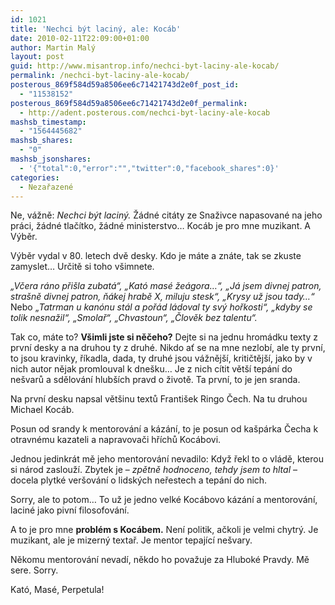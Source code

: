 ```yaml
---
id: 1021
title: 'Nechci být laciný, ale: Kocáb'
date: 2010-02-11T22:09:00+01:00
author: Martin Malý
layout: post
guid: http://www.misantrop.info/nechci-byt-laciny-ale-kocab/
permalink: /nechci-byt-laciny-ale-kocab/
posterous_869f584d59a8506ee6c71421743d2e0f_post_id:
  - "11538152"
posterous_869f584d59a8506ee6c71421743d2e0f_permalink:
  - http://adent.posterous.com/nechci-byt-laciny-ale-kocab
mashsb_timestamp:
  - "1564445682"
mashsb_shares:
  - "0"
mashsb_jsonshares:
  - '{"total":0,"error":"","twitter":0,"facebook_shares":0}'
categories:
  - Nezařazené
---
```

Ne, v&aacute;žně: _Nechci b&yacute;t lacin&yacute;._ Ž&aacute;dn&eacute; cit&aacute;ty ze Snaživce napasovan&eacute; na jeho pr&aacute;ci, ž&aacute;dn&eacute; tlač&iacute;tko, ž&aacute;dn&eacute; ministerstvo&#8230; Koc&aacute;b je pro mne muzikant. A V&yacute;běr.

V&yacute;běr vydal v 80. letech dvě desky. Kdo je m&aacute;te a zn&aacute;te, tak se zkuste zamyslet&#8230; Určitě si toho v&scaron;imnete.

_&#8222;Včera r&aacute;no při&scaron;la zubat&aacute;&#8220;, &#8222;Kat&oacute; mas&eacute; že&aacute;gora&#8230;&#8220;, &#8222;J&aacute; jsem divnej patron, stra&scaron;ně divnej patron, ň&aacute;kej hrabě X, miluju stesk&#8220;, &#8222;Krysy už jsou tady&#8230;&#8220;_ Nebo &#8222;_Tatrman u kan&oacute;nu st&aacute;l a poř&aacute;d l&aacute;doval ty sv&yacute; hořkosti&#8220;, &#8222;kdyby se tolik nesnažil&#8220;, &#8222;Smolař&#8220;, &#8222;Chvastoun&#8220;, &#8222;Člověk bez talentu&#8220;._

Tak co, m&aacute;te to? **V&scaron;imli jste si něčeho?** Dejte si na jednu hrom&aacute;dku texty z prvn&iacute; desky a na druhou ty z druh&eacute;. Nikdo ať se na mne nezlob&iacute;, ale ty prvn&iacute;, to jsou kravinky, ř&iacute;kadla, dada, ty druh&eacute; jsou v&aacute;žněj&scaron;&iacute;, kritičtěj&scaron;&iacute;, jako by v nich autor nějak promlouval k dne&scaron;ku&#8230; Je z nich c&iacute;tit vět&scaron;&iacute; tep&aacute;n&iacute; do ne&scaron;varů a sdělov&aacute;n&iacute; hlub&scaron;&iacute;ch pravd o životě. Ta prvn&iacute;, to je jen sranda.

Na prvn&iacute; desku napsal vět&scaron;inu textů Franti&scaron;ek Ringo Čech. Na tu druhou Michael Koc&aacute;b.

Posun od srandy k mentorov&aacute;n&iacute; a k&aacute;z&aacute;n&iacute;, to je posun od ka&scaron;p&aacute;rka Čecha k otravn&eacute;mu kazateli a napravovači hř&iacute;chů Koc&aacute;bovi.

Jednou jedinkr&aacute;t mě jeho mentorov&aacute;n&iacute; nevadilo: Když řekl to o vl&aacute;dě, kterou si n&aacute;rod zaslouž&iacute;. Zbytek je &#8211; _zpětně hodnoceno, tehdy jsem to hltal_ &#8211; docela plytk&eacute; ver&scaron;ov&aacute;n&iacute; o lidsk&yacute;ch neřestech a tep&aacute;n&iacute; do nich.

Sorry, ale to potom&#8230; To už je jedno velk&eacute; Koc&aacute;bovo k&aacute;z&aacute;n&iacute; a mentorov&aacute;n&iacute;, lacin&eacute; jako pivn&iacute; filosofov&aacute;n&iacute;.

A to je pro mne **probl&eacute;m s Koc&aacute;bem.** Nen&iacute; politik, ačkoli je velmi chytr&yacute;. Je muzikant, ale je mizern&yacute; textař. Je mentor tepaj&iacute;c&iacute; ne&scaron;vary.

Někomu mentorov&aacute;n&iacute; nevad&iacute;, někdo ho považuje za Hlubok&eacute; Pravdy. Mě sere. Sorry.

Kat&oacute;, Mas&eacute;, Perpetula!